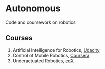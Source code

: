# Autonomous
Code and coursework on robotics

## Courses
1. Artificial Intelligence for Robotics, [Udacity]()
2. Control of Mobile Robotics, [Coursera]()
3. Underactuated Robotics, [edX]()
